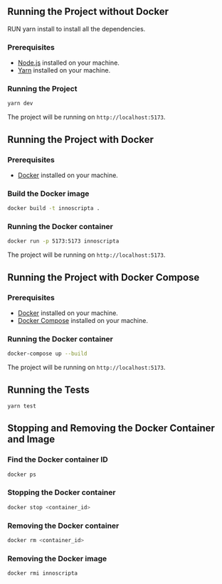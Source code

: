 ## Running the Project without Docker

RUN yarn install to install all the dependencies.

### Prerequisites

- [Node.js](https://nodejs.org/en/download/) installed on your machine.
- [Yarn](https://yarnpkg.com/getting-started/install) installed on your machine.

### Running the Project

```bash
yarn dev
```

The project will be running on `http://localhost:5173`.

## Running the Project with Docker

### Prerequisites

- [Docker](https://www.docker.com/get-started) installed on your machine.

### Build the Docker image

```bash
docker build -t innoscripta .
```

### Running the Docker container

```bash
docker run -p 5173:5173 innoscripta
```

The project will be running on `http://localhost:5173`.

## Running the Project with Docker Compose

### Prerequisites

- [Docker](https://www.docker.com/get-started) installed on your machine.
- [Docker Compose](https://docs.docker.com/compose/install/) installed on your machine.

### Running the Docker container

```bash
docker-compose up --build
```

The project will be running on `http://localhost:5173`.

## Running the Tests

```bash
yarn test
```

## Stopping and Removing the Docker Container and Image

### Find the Docker container ID

```bash
docker ps
```

### Stopping the Docker container

```bash
docker stop <container_id>
```

### Removing the Docker container

```bash
docker rm <container_id>
```

### Removing the Docker image

```bash
docker rmi innoscripta
```
